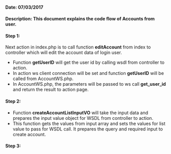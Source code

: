 #### Date: 07/03/2017

#### Description: This document explains the code flow of Accounts from user.

#### Step 1:

Next action in index.php is to call function **editAccount** from index to controller which will edit the account data of login user.

- Function **getUserID** will get the user id by calling wsdl from controller to action.
- In action ws client connection will be set and function **getUserID** will be called from AccountWS.php.
- In AccountWS.php, the parameters will be passed to ws call **get_user_id** and return the result to action page.

#### Step 2:

- Function **createAccountListInputVO** will take the input data and prepares the input value object for WSDL from controller to action.
- This function gets the values from input array and sets the values for list value to pass for WSDL call. It prepares the query and required input to create account.

#### Step 3:
